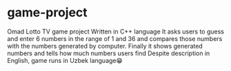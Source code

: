 # game-project
Omad Lotto TV game project
Written in C++ language 
It asks users to guess and enter 6 numbers in the range of 1 and 36 and compares those numbers with the numbers generated by computer. 
Finally it shows generated numbers and tells how much numbers users find 
Despite description in English, game runs in Uzbek language😁
